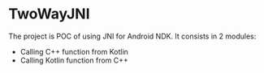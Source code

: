 # TwoWayJNI

The project is POC of using JNI for Android NDK. It consists in 2 modules:
- Calling C++ function from Kotlin
- Calling Kotlin function from C++

